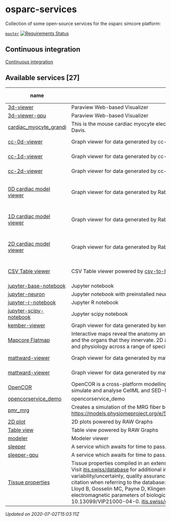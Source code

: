# osparc-services

Collection of some open-source services for the osparc simcore platform:

<!-- NOTE: when branched replace `master` in urls -->
[`master`](https://github.com/itisfoundation/osparc-services/tree/master)
[![Requirements Status](https://requires.io/github/ITISFoundation/osparc-services/requirements.svg?branch=master)](https://requires.io/github/ITISFoundation/osparc-services/requirements/?branch=master)


## Continuous integration

[Continuous integration](ci/README.md)
<!-- TOC_BEGIN -->
<!-- Automaticaly produced by scripts/auto-doc/create-toc.py on 2020-07-02T15:03:11Z -->
## Available services [27]
| name                                                                      | description                                                                                                                                                                                                                                                                                                                                                                                                                                                                                                                                                                                                                                                                                                                                  | type          | latest version                                                                                                                                                                                         | build status                                                                                                                   |
| ------------------------------------------------------------------------- | -------------------------------------------------------------------------------------------------------------------------------------------------------------------------------------------------------------------------------------------------------------------------------------------------------------------------------------------------------------------------------------------------------------------------------------------------------------------------------------------------------------------------------------------------------------------------------------------------------------------------------------------------------------------------------------------------------------------------------------------- | ------------- | ------------------------------------------------------------------------------------------------------------------------------------------------------------------------------------------------------ | ------------------------------------------------------------------------------------------------------------------------------ |
| [3d-viewer](services/dy-3dvis/docker/custom/Dockerfile)                   | Paraview Web-based Visualizer                                                                                                                                                                                                                                                                                                                                                                                                                                                                                                                                                                                                                                                                                                                | dynamic       | [![](https://images.microbadger.com/badges/version/itisfoundation/3d-viewer:3.0.3.svg)](https://microbadger.com/images/itisfoundation/3d-viewer:3.0.3 'See Image Version')                             |                                                                                                                                |
| [3d-viewer-gpu](services/dy-3dvis/docker/custom/Dockerfile)               | Paraview Web-based Visualizer                                                                                                                                                                                                                                                                                                                                                                                                                                                                                                                                                                                                                                                                                                                | dynamic       | [![](https://images.microbadger.com/badges/version/itisfoundation/3d-viewer-gpu:3.0.3.svg)](https://microbadger.com/images/itisfoundation/3d-viewer-gpu:3.0.3 'See Image Version')                     |                                                                                                                                |
| [cardiac_myocyte_grandi](services/ma-myocyteele/docker/custom/Dockerfile) | This is the mouse cardiac myocyte electrophysiology model from Eleonora Grandi at UC Davis.                                                                                                                                                                                                                                                                                                                                                                                                                                                                                                                                                                                                                                                  | computational | [![](https://images.microbadger.com/badges/version/itisfoundation/cardiac_myocyte_grandi:1.0.0.svg)](https://microbadger.com/images/itisfoundation/cardiac_myocyte_grandi:1.0.0 'See Image Version')   |                                                                                                                                |
| [cc-0d-viewer](services/dy-2Dgraph/use-cases/cc/Dockerfile)               | Graph viewer for data generated by cc-0d solver                                                                                                                                                                                                                                                                                                                                                                                                                                                                                                                                                                                                                                                                                              | dynamic       | [![](https://images.microbadger.com/badges/version/itisfoundation/cc-0d-viewer:2.10.0.svg)](https://microbadger.com/images/itisfoundation/cc-0d-viewer:2.10.0 'See Image Version')                     | ![cc-0d-viewer](https://github.com/ITISFoundation/osparc-services/workflows/cc-0d-viewer/badge.svg?branch=master)              |
| [cc-1d-viewer](services/dy-2Dgraph/use-cases/cc/Dockerfile)               | Graph viewer for data generated by cc-1d solver                                                                                                                                                                                                                                                                                                                                                                                                                                                                                                                                                                                                                                                                                              | dynamic       | [![](https://images.microbadger.com/badges/version/itisfoundation/cc-1d-viewer:2.10.0.svg)](https://microbadger.com/images/itisfoundation/cc-1d-viewer:2.10.0 'See Image Version')                     | ![cc-1d-viewer](https://github.com/ITISFoundation/osparc-services/workflows/cc-1d-viewer/badge.svg?branch=master)              |
| [cc-2d-viewer](services/dy-2Dgraph/use-cases/cc/Dockerfile)               | Graph viewer for data generated by cc-2d solver                                                                                                                                                                                                                                                                                                                                                                                                                                                                                                                                                                                                                                                                                              | dynamic       | [![](https://images.microbadger.com/badges/version/itisfoundation/cc-2d-viewer:2.10.0.svg)](https://microbadger.com/images/itisfoundation/cc-2d-viewer:2.10.0 'See Image Version')                     | ![cc-2d-viewer](https://github.com/ITISFoundation/osparc-services/workflows/cc-2d-viewer/badge.svg?branch=master)              |
| [0D cardiac model viewer](services/dy-dash/cc-rabbit-0d/src/Dockerfile)   | Graph viewer for data generated by Rabbit SS and Human GB 0D cardiac models                                                                                                                                                                                                                                                                                                                                                                                                                                                                                                                                                                                                                                                                  | dynamic       | [![](https://images.microbadger.com/badges/version/itisfoundation/cc-0d-viewer:3.0.4.svg)](https://microbadger.com/images/itisfoundation/cc-0d-viewer:3.0.4 'See Image Version')                       | ![0D cardiac model viewer](https://github.com/ITISFoundation/osparc-services/workflows/cc-0d-viewer/badge.svg?branch=master)   |
| [1D cardiac model viewer](services/dy-dash/cc-rabbit-1d/src/Dockerfile)   | Graph viewer for data generated by Rabbit SS and Human GB 1D cardiac models                                                                                                                                                                                                                                                                                                                                                                                                                                                                                                                                                                                                                                                                  | dynamic       | [![](https://images.microbadger.com/badges/version/itisfoundation/cc-1d-viewer:3.0.4.svg)](https://microbadger.com/images/itisfoundation/cc-1d-viewer:3.0.4 'See Image Version')                       | ![1D cardiac model viewer](https://github.com/ITISFoundation/osparc-services/workflows/cc-1d-viewer/badge.svg?branch=master)   |
| [2D cardiac model viewer](services/dy-dash/cc-rabbit-2d/src/Dockerfile)   | Graph viewer for data generated by Rabbit SS and Human GB 2D cardiac models                                                                                                                                                                                                                                                                                                                                                                                                                                                                                                                                                                                                                                                                  | dynamic       | [![](https://images.microbadger.com/badges/version/itisfoundation/cc-2d-viewer:3.0.4.svg)](https://microbadger.com/images/itisfoundation/cc-2d-viewer:3.0.4 'See Image Version')                       | ![2D cardiac model viewer](https://github.com/ITISFoundation/osparc-services/workflows/cc-2d-viewer/badge.svg?branch=master)   |
| [CSV Table viewer](services/dy-csv-table/Dockerfile)                      | CSV Table viewer powered by [csv-to-html-table](https://github.com/derekeder/csv-to-html-table)                                                                                                                                                                                                                                                                                                                                                                                                                                                                                                                                                                                                                                              | dynamic       | [![](https://images.microbadger.com/badges/version/itisfoundation/csv-table:1.0.0.svg)](https://microbadger.com/images/itisfoundation/csv-table:1.0.0 'See Image Version')                             | ![CSV Table viewer](https://github.com/ITISFoundation/osparc-services/workflows/dy-csv-table/badge.svg?branch=master)          |
| [jupyter-base-notebook](services/dy-jupyter/Dockerfile)                   | Jupyter notebook                                                                                                                                                                                                                                                                                                                                                                                                                                                                                                                                                                                                                                                                                                                             | dynamic       | [![](https://images.microbadger.com/badges/version/itisfoundation/jupyter-base-notebook:2.13.1.svg)](https://microbadger.com/images/itisfoundation/jupyter-base-notebook:2.13.1 'See Image Version')   |                                                                                                                                |
| [jupyter-neuron](services/dy-jupyter-extensions/neuron/Dockerfile)        | Jupyter notebook with preinstalled neuron modules                                                                                                                                                                                                                                                                                                                                                                                                                                                                                                                                                                                                                                                                                            | dynamic       | [![](https://images.microbadger.com/badges/version/itisfoundation/jupyter-neuron:1.1.0.svg)](https://microbadger.com/images/itisfoundation/jupyter-neuron:1.1.0 'See Image Version')                   |                                                                                                                                |
| [jupyter-r-notebook](services/dy-jupyter/Dockerfile)                      | Jupyter R notebook                                                                                                                                                                                                                                                                                                                                                                                                                                                                                                                                                                                                                                                                                                                           | dynamic       | [![](https://images.microbadger.com/badges/version/itisfoundation/jupyter-r-notebook:2.13.1.svg)](https://microbadger.com/images/itisfoundation/jupyter-r-notebook:2.13.1 'See Image Version')         |                                                                                                                                |
| [jupyter-scipy-notebook](services/dy-jupyter/Dockerfile)                  | Jupyter scipy notebook                                                                                                                                                                                                                                                                                                                                                                                                                                                                                                                                                                                                                                                                                                                       | dynamic       | [![](https://images.microbadger.com/badges/version/itisfoundation/jupyter-scipy-notebook:2.13.1.svg)](https://microbadger.com/images/itisfoundation/jupyter-scipy-notebook:2.13.1 'See Image Version') |                                                                                                                                |
| [kember-viewer](services/dy-2Dgraph/use-cases/kember/Dockerfile)          | Graph viewer for data generated by kember solver                                                                                                                                                                                                                                                                                                                                                                                                                                                                                                                                                                                                                                                                                             | dynamic       | [![](https://images.microbadger.com/badges/version/itisfoundation/kember-viewer:2.10.0.svg)](https://microbadger.com/images/itisfoundation/kember-viewer:2.10.0 'See Image Version')                   |                                                                                                                                |
| [Mapcore Flatmap](services/dy-mapcore-widget/Dockerfile)                  | Interactive maps reveal the anatomy and functional relationships of the autonomic nerves and the organs that they innervate. 2D and 3D maps render spatial dynamics, connectivity, and physiology across a range of species and nerve-organ systems.                                                                                                                                                                                                                                                                                                                                                                                                                                                                                         | dynamic       | [![](https://images.microbadger.com/badges/version/itisfoundation/mapcore-widget:0.1.22.svg)](https://microbadger.com/images/itisfoundation/mapcore-widget:0.1.22 'See Image Version')                 | ![Mapcore Flatmap](https://github.com/ITISFoundation/osparc-services/workflows/dy-mapcore-widget/badge.svg?branch=master)      |
| [mattward-viewer](services/dy-2Dgraph/use-cases/mattward/Dockerfile)      | Graph viewer for data generated by mattward solver                                                                                                                                                                                                                                                                                                                                                                                                                                                                                                                                                                                                                                                                                           | dynamic       | [![](https://images.microbadger.com/badges/version/itisfoundation/mattward-viewer:2.10.0.svg)](https://microbadger.com/images/itisfoundation/mattward-viewer:2.10.0 'See Image Version')               | ![mattward-viewer](https://github.com/ITISFoundation/osparc-services/workflows/mattward-viewer/badge.svg?branch=master)        |
| [mattward-viewer](services/dy-dash/mattward-dash/src/Dockerfile)          | Graph viewer for data generated by mattward solver                                                                                                                                                                                                                                                                                                                                                                                                                                                                                                                                                                                                                                                                                           | dynamic       | [![](https://images.microbadger.com/badges/version/itisfoundation/mattward-viewer:3.0.4.svg)](https://microbadger.com/images/itisfoundation/mattward-viewer:3.0.4 'See Image Version')                 | ![mattward-viewer](https://github.com/ITISFoundation/osparc-services/workflows/mattward-viewer/badge.svg?branch=master)        |
| [OpenCOR](services/oc-opencor-base/docker/custom/Dockerfile)              | OpenCOR is a cross-platform modelling environment, which can be used to organise, edit, simulate and analyse CellML and SED-ML files.                                                                                                                                                                                                                                                                                                                                                                                                                                                                                                                                                                                                        | computational | [![](https://images.microbadger.com/badges/version/itisfoundation/opencor:1.0.3.svg)](https://microbadger.com/images/itisfoundation/opencor:1.0.3 'See Image Version')                                 | ![OpenCOR](https://github.com/ITISFoundation/osparc-services/workflows/oc-opencor-base/badge.svg?branch=master)                |
| [opencorservice_demo](services/oc-guytonmodel/docker/ubuntu/Dockerfile)   | opencorservice_demo                                                                                                                                                                                                                                                                                                                                                                                                                                                                                                                                                                                                                                                                                                                          | computational | [![](https://images.microbadger.com/badges/version/itisfoundation/opencorservice_demo:1.0.0.svg)](https://microbadger.com/images/itisfoundation/opencorservice_demo:1.0.0 'See Image Version')         |                                                                                                                                |
| [pmr_mrg](services/oc-pmrmrg/docker/ubuntu/Dockerfile)                    | Creates a simulation of the MRG fiber based on the model found on the PMR https://models.physiomeproject.org/e/5f7/mcintyre_richardson_grill_model_2001.cellml/view                                                                                                                                                                                                                                                                                                                                                                                                                                                                                                                                                                          | computational | [![](https://images.microbadger.com/badges/version/itisfoundation/pmr_mrg:1.0.1.svg)](https://microbadger.com/images/itisfoundation/pmr_mrg:1.0.1 'See Image Version')                                 |                                                                                                                                |
| [2D plot](services/dy-raw-graphs/Dockerfile)                              | 2D plots powered by RAW Graphs                                                                                                                                                                                                                                                                                                                                                                                                                                                                                                                                                                                                                                                                                                               | dynamic       | [![](https://images.microbadger.com/badges/version/itisfoundation/raw-graphs:2.10.6.svg)](https://microbadger.com/images/itisfoundation/raw-graphs:2.10.6 'See Image Version')                         |                                                                                                                                |
| [Table view](services/dy-raw-graphs/Dockerfile)                           | Table view powered by RAW Graphs                                                                                                                                                                                                                                                                                                                                                                                                                                                                                                                                                                                                                                                                                                             | dynamic       | [![](https://images.microbadger.com/badges/version/itisfoundation/raw-graphs-table:2.10.6.svg)](https://microbadger.com/images/itisfoundation/raw-graphs-table:2.10.6 'See Image Version')             |                                                                                                                                |
| [modeler](services/dy-modeling/server/Dockerfile)                         | Modeler viewer                                                                                                                                                                                                                                                                                                                                                                                                                                                                                                                                                                                                                                                                                                                               | dynamic       | [![](https://images.microbadger.com/badges/version/itisfoundation/modeler-webserver:0.1.1.svg)](https://microbadger.com/images/itisfoundation/modeler-webserver:0.1.1 'See Image Version')             |                                                                                                                                |
| [sleeper](services/sleeper/docker/custom/Dockerfile)                      | A service which awaits for time to pass.                                                                                                                                                                                                                                                                                                                                                                                                                                                                                                                                                                                                                                                                                                     | computational | [![](https://images.microbadger.com/badges/version/itisfoundation/sleeper:2.0.1.svg)](https://microbadger.com/images/itisfoundation/sleeper:2.0.1 'See Image Version')                                 | ![sleeper](https://github.com/ITISFoundation/osparc-services/workflows/sleeper/badge.svg?branch=master)                        |
| [sleeper-gpu](services/sleeper/docker/custom/Dockerfile)                  | A service which awaits for time to pass.                                                                                                                                                                                                                                                                                                                                                                                                                                                                                                                                                                                                                                                                                                     | computational | [![](https://images.microbadger.com/badges/version/itisfoundation/sleeper-gpu:2.0.1.svg)](https://microbadger.com/images/itisfoundation/sleeper-gpu:2.0.1 'See Image Version')                         |                                                                                                                                |
| [Tissue properties](services/dy-tissue-properties/Dockerfile)             | Tissue properties compiled in an extensive, critical literature review by the ITIS Foundation. Visit [itis.swiss/database](https://itis.swiss/database) for additional information, e.g., on tissue parameter variability/uncertainty, quality assurance, and the explored sources. Please use the following citation when referring to the database: Hasgall PA, Di Gennaro F, Baumgartner C, Neufeld E, Lloyd B, Gosselin MC, Payne D, Klingenböck A, Kuster N, ITIS Database for thermal and electromagnetic parameters of biological tissues, Version 4.0, May 15, 2018, DOI: 10.13099/VIP21000-04-0. [itis.swiss/database](https://itis.swiss/database). Powered by [csv-to-html-table](https://github.com/derekeder/csv-to-html-table) | dynamic       | [![](https://images.microbadger.com/badges/version/itisfoundation/tissue-properties:1.0.0.svg)](https://microbadger.com/images/itisfoundation/tissue-properties:1.0.0 'See Image Version')             | ![Tissue properties](https://github.com/ITISFoundation/osparc-services/workflows/dy-tissue-properties/badge.svg?branch=master) |
*Updated on 2020-07-02T15:03:11Z*

<!-- TOC_END -->

